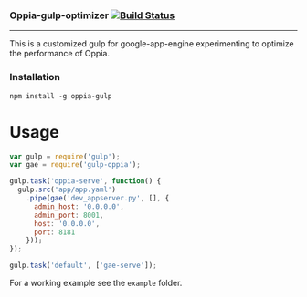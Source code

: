 ### Oppia-gulp-optimizer [![Build Status](https://travis-ci.org/MAKOSCAFEE/Oppia-gulp-optimizer.svg?branch=master)](MAKOSCAFEE/Oppia-gulp-optimizer)
---

This is a customized gulp for google-app-engine experimenting to optimize the
performance of Oppia.

### Installation
``` npm install -g oppia-gulp ```

# Usage
```javascript
var gulp = require('gulp');
var gae = require('gulp-oppia');

gulp.task('oppia-serve', function() {
  gulp.src('app/app.yaml')
    .pipe(gae('dev_appserver.py', [], {
      admin_host: '0.0.0.0',
      admin_port: 8001,
      host: '0.0.0.0',
      port: 8181
    }));
});

gulp.task('default', ['gae-serve']);

```

For a working example see the `example` folder.
